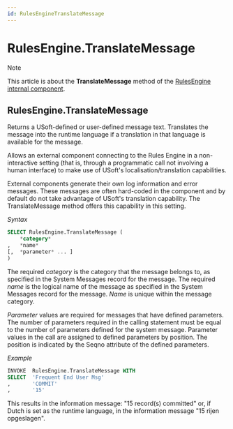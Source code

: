 ```yaml
---
id: RulesEngineTranslateMessage
---
```


# RulesEngine.TranslateMessage



> [!NOTE]
> This article is about the **TranslateMessage** method of the [RulesEngine internal component](/docs/Extensions/RulesEngine%20internal%20component).

## **RulesEngine.TranslateMessage**

Returns a USoft-defined or user-defined message text. Translates the message into the runtime language if a translation in that language is available for the message.

Allows an external component connecting to the Rules Engine in a non-interactive setting (that is, through a programmatic call not involving a human interface) to make use of USoft's localisation/translation capabilities.

External components generate their own log information and error messages. These messages are often hard-coded in the component and by default do not take advantage of USoft's translation capability. The TranslateMessage method offers this capability in this setting.

*Syntax*

```sql
SELECT RulesEngine.TranslateMessage (
    *category*
,   *name*
[,  *parameter* ... ]
)
```

The required *category* is the category that the message belongs to, as specified in the System Messages record for the message. The required *name* is the logical name of the message as specified in the System Messages record for the message. *Name* is unique within the message category.

*Parameter* values are required for messages that have defined parameters. The number of parameters required in the calling statement must be equal to the number of parameters defined for the system message. Parameter values in the call are assigned to defined parameters by position. The position is indicated by the Seqno attribute of the defined parameters. 

*Example*

```sql
INVOKE  RulesEngine.TranslateMessage WITH
SELECT  'Frequent End User Msg'
,       'COMMIT'
,       '15'
```

This results in the information message: "15 record(s) committed" or, if Dutch is set as the runtime language, in the information message "15 rijen opgeslagen".

 